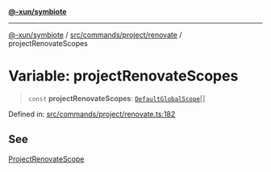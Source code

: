 [**@-xun/symbiote**](../../../../../README.md)

***

[@-xun/symbiote](../../../../../README.md) / [src/commands/project/renovate](../README.md) / projectRenovateScopes

# Variable: projectRenovateScopes

> `const` **projectRenovateScopes**: [`DefaultGlobalScope`](../../../../configure/enumerations/DefaultGlobalScope.md)[]

Defined in: [src/commands/project/renovate.ts:182](https://github.com/Xunnamius/symbiote/blob/b4ce62825fc0ab0648e371a38e522f8ee71b6ea1/src/commands/project/renovate.ts#L182)

## See

[ProjectRenovateScope](../../../../configure/enumerations/DefaultGlobalScope.md)
